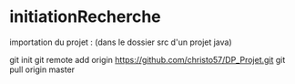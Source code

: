 # initiationRecherche
importation du projet : (dans le dossier src d'un projet java)

git init
git remote add origin https://github.com/christo57/DP_Projet.git
git pull origin master
